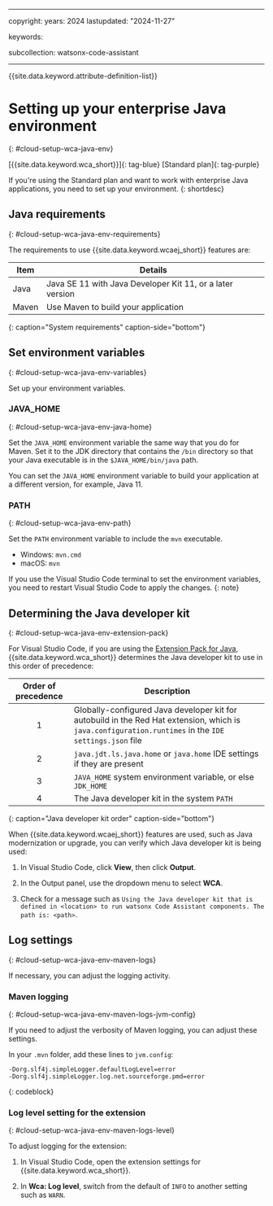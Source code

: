 
---

copyright:
   years: 2024
lastupdated: "2024-11-27"

keywords:

subcollection: watsonx-code-assistant

---

{{site.data.keyword.attribute-definition-list}}

# Setting up your enterprise Java environment
{: #cloud-setup-wca-java-env}



[{{site.data.keyword.wca_short}}]{: tag-blue} [Standard plan]{: tag-purple} 

If you're using the Standard plan and want to work with enterprise Java applications, you need to set up your environment.
{: shortdesc}

## Java requirements
{: #cloud-setup-wca-java-env-requirements}

The requirements to use {{site.data.keyword.wcaej_short}} features are:

| Item | Details |
| --- | --- |
| Java | Java SE 11 with Java Developer Kit 11, or a later version |
| Maven | Use Maven to build your application |
{: caption="System requirements" caption-side="bottom"}

## Set environment variables
{: #cloud-setup-wca-java-env-variables}

Set up your environment variables.

### JAVA_HOME
{: #cloud-setup-wca-java-env-java-home}

Set the `JAVA_HOME` environment variable the same way that you do for Maven. Set it to the JDK directory that contains the `/bin` directory so that your Java executable is in the `$JAVA_HOME/bin/java` path.

You can set the `JAVA_HOME` environment variable to build your application at a different version, for example, Java 11.

### PATH
{: #cloud-setup-wca-java-env-path}

Set the `PATH` environment variable to include the `mvn` executable.
- Windows: `mvn.cmd`
- macOS: `mvn`

If you use the Visual Studio Code terminal to set the environment variables, you need to restart Visual Studio Code to apply the changes.
{: note}




## Determining the Java developer kit
{: #cloud-setup-wca-java-env-extension-pack}

For Visual Studio Code, if you are using the [Extension Pack for Java](https://marketplace.visualstudio.com/items?itemName=vscjava.vscode-java-pack), {{site.data.keyword.wca_short}} determines the Java developer kit to use in this order of precedence:



| Order of precedence | Description |
| :---: | --- |
| 1 | Globally-configured Java developer kit for autobuild in the Red Hat extension, which is `java.configuration.runtimes` in the `IDE settings.json` file |
| 2 | `java.jdt.ls.java.home` or `java.home` IDE settings if they are present |
| 3 | `JAVA_HOME` system environment variable, or else `JDK_HOME` |
| 4 | The Java developer kit in the system `PATH` |
{: caption="Java developer kit order" caption-side="bottom"}

When {{site.data.keyword.wcaej_short}} features are used, such as Java modernization or upgrade, you can verify which Java developer kit is being used:

1. In Visual Studio Code, click **View**, then click **Output**.

1. In the Output panel, use the dropdown menu to select **WCA**.

1. Check for a message such as `Using the Java developer kit that is defined in <location> to run watsonx Code Assistant components. The path is: <path>`.

## Log settings
{: #cloud-setup-wca-java-env-maven-logs}

If necessary, you can adjust the logging activity.

### Maven logging
{: #cloud-setup-wca-java-env-maven-logs-jvm-config}

If you need to adjust the verbosity of Maven logging, you can adjust these settings.

In your `.mvn` folder, add these lines to `jvm.config`:

```text
-Dorg.slf4j.simpleLogger.defaultLogLevel=error 
-Dorg.slf4j.simpleLogger.log.net.sourceforge.pmd=error
```
{: codeblock}

### Log level setting for the extension
{: #cloud-setup-wca-java-env-maven-logs-level}

To adjust logging for the extension:

1. In Visual Studio Code, open the extension settings for {{site.data.keyword.wca_short}}.

1. In **Wca: Log level**, switch from the default of `INFO` to another setting such as `WARN`.
